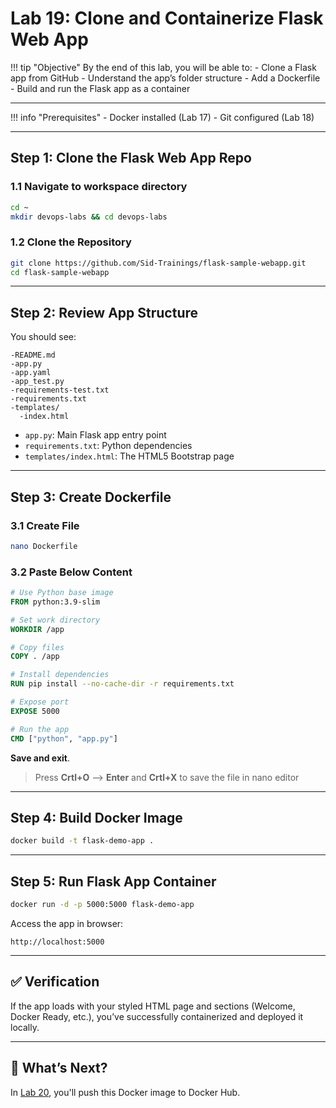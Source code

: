# Lab 19: Clone and Containerize Flask Web App

!!! tip "Objective"
    By the end of this lab, you will be able to:
    - Clone a Flask app from GitHub
    - Understand the app’s folder structure
    - Add a Dockerfile
    - Build and run the Flask app as a container

---

!!! info "Prerequisites"
    - Docker installed (Lab 17)
    - Git configured (Lab 18)

---

## Step 1: Clone the Flask Web App Repo

### 1.1 Navigate to workspace directory
```bash
cd ~
mkdir devops-labs && cd devops-labs
```

### 1.2 Clone the Repository
```bash
git clone https://github.com/Sid-Trainings/flask-sample-webapp.git
cd flask-sample-webapp
```

---

## Step 2: Review App Structure

You should see:
```
-README.md
-app.py
-app.yaml
-app_test.py
-requirements-test.txt
-requirements.txt
-templates/
  -index.html
```

- `app.py`: Main Flask app entry point
- `requirements.txt`: Python dependencies
- `templates/index.html`: The HTML5 Bootstrap page

---

## Step 3: Create Dockerfile

### 3.1 Create File
```bash
nano Dockerfile
```

### 3.2 Paste Below Content
```Dockerfile
# Use Python base image
FROM python:3.9-slim

# Set work directory
WORKDIR /app

# Copy files
COPY . /app

# Install dependencies
RUN pip install --no-cache-dir -r requirements.txt

# Expose port
EXPOSE 5000

# Run the app
CMD ["python", "app.py"]
```

**Save and exit**.

>Press **Crtl+O** --> **Enter** and **Crtl+X** to save the file in nano editor

---

## Step 4: Build Docker Image
```bash
docker build -t flask-demo-app .
```

---

## Step 5: Run Flask App Container
```bash
docker run -d -p 5000:5000 flask-demo-app
```

Access the app in browser:
```
http://localhost:5000
```

---

## ✅ Verification
If the app loads with your styled HTML page and sections (Welcome, Docker Ready, etc.), you’ve successfully containerized and deployed it locally.

---

## 🚀 What’s Next?
In [Lab 20](../phase-3/lab20.md), you'll push this Docker image to Docker Hub.
